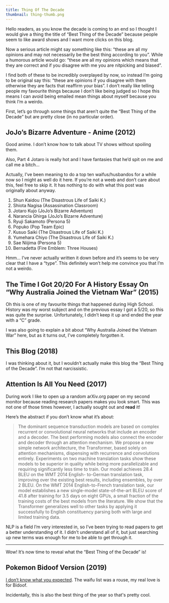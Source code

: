 ```yaml
---
title: Thing Of The Decade
thumbnail: thing-thumb.png
---
```


Hello readers, as you know the decade is coming to an end so I thought I would give a thing the title of “Best Thing of the Decade” because people seem to like award shows and I want more clicks on this blog.

Now a serious article might say something like this: “these are all my opinions and may not necessarily be the best thing according to you”. While a humorous article would go: “these are all my opinions which means that they are correct and if you disagree with me you are nitpicking and biased”.

I find both of these to be incredibly overplayed by now, so instead I’m going to be original say this: “these are opinions if you disagree with them otherwise they are facts that reaffirm your bias”. I don’t really like telling people my favourite things because I don’t like being judged so I hope this means I can avoid being emailed mean things about myself because you think I’m a weirdo.

First, let’s go through some things that aren’t quite the “Best Thing of the Decade” but are pretty close (in no particular order).

## JoJo’s Bizarre Adventure - Anime (2012)

Good anime. I don’t know how to talk about TV shows without spoiling them.

Also, Part 4 Jotaro is really hot and I have fantasies that he’d spit on me and call me a bitch…

Actually, I’ve been meaning to do a top ten waifus/husbandos for a while now so I might as well do it here. If you’re not a weeb and don’t care about this, feel free to skip it. It has nothing to do with what this post was originally about anyway.

1. Shun Kaidou (The Disastrous Life of Saiki K.)
2. Shiota Nagisa (Assassination Classroom)
3. Jotaro Kujo (JoJo’s Bizarre Adventure)
4. Narancia Ghirga (JoJo’s Bizarre Adventure)
5. Ryuji Sakamoto (Persona 5)
6. Popuko (Pop Team Epic)
7. Kusuo Saiki (The Disastrous Life of Saiki K.)
8. Yumehara Chiyo (The Disastrous Life of Saiki K.)
9. Sae Niijima (Persona 5)
10. Bernadetta (Fire Emblem: Three Houses)

Hmm… I’ve never actually written it down before and it’s seems to be very clear that I have a “type”. This definitely won’t help me convince you that I’m not a weirdo.

## The Time I Got 20/20 For A History Essay On “Why Australia Joined the Vietnam War” (2015)

Oh this is one of my favourite things that happened during High School. History was my worst subject and on the previous essay I got a 5/20, so this was quite the surprise. Unfortunately, I didn’t keep it up and ended the year with a “C” grade.

I was also going to explain a bit about “Why Australia Joined the Vietnam War” here, but as it turns out, I’ve completely forgotten it.

## This Blog (2018)

I was thinking about it, but I wouldn’t actually make this blog the “Best Thing of the Decade”. I’m not that narcissistic.

## Attention Is All You Need (2017)

During work I like to open up a random arXiv.org paper on my second monitor because reading research papers makes you look smart. This was not one of those times however, I actually sought out and **read** it!

Here’s the abstract if you don’t know what it’s about:

> The dominant sequence transduction models are based on complex recurrent or convolutional neural networks that include an encoder and a decoder. The best performing models also connect the encoder and decoder through an attention mechanism. We propose a new simple network architecture, the Transformer, based solely on attention mechanisms, dispensing with recurrence and convolutions entirely. Experiments on two machine translation tasks show these models to be superior in quality while being more parallelizable and requiring significantly less time to train. Our model achieves 28.4 BLEU on the WMT 2014 English- to-German translation task, improving over the existing best results, including ensembles, by over 2 BLEU. On the WMT 2014 English-to-French translation task, our model establishes a new single-model state-of-the-art BLEU score of 41.8 after training for 3.5 days on eight GPUs, a small fraction of the training costs of the best models from the literature. We show that the Transformer generalizes well to other tasks by applying it successfully to English constituency parsing both with large and limited training data.

NLP is a field I’m very interested in, so I’ve been trying to read papers to get a better understanding of it. I didn’t understand all of it, but just searching up new terms was enough for me to be able to get through it.

---

Wow! It’s now time to reveal what the “Best Thing of the Decade” is!

## Pokemon Bidoof Version (2019)

[I don’t know what you expected](https://www.gbahacks.com/2019/04/bidoof-version.html). The waifu list was a rouse, my real love is for Bidoof.

Incidentally, this is also the best thing of the year so that's pretty cool.

